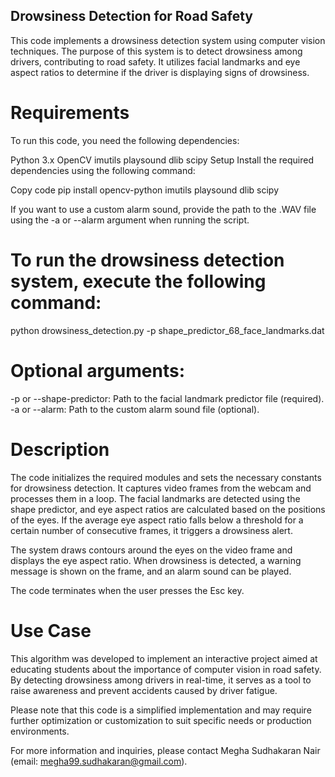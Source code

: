 ## Drowsiness Detection for Road Safety

This code implements a drowsiness detection system using computer vision techniques. The purpose of this system is to detect drowsiness among drivers, contributing to road safety. It utilizes facial landmarks and eye aspect ratios to determine if the driver is displaying signs of drowsiness.

# Requirements
To run this code, you need the following dependencies:

Python 3.x
OpenCV
imutils
playsound
dlib
scipy
Setup
Install the required dependencies using the following command:

Copy code
pip install opencv-python imutils playsound dlib scipy


If you want to use a custom alarm sound, provide the path to the .WAV file using the -a or --alarm argument when running the script.


# To run the drowsiness detection system, execute the following command:

python drowsiness_detection.py -p shape_predictor_68_face_landmarks.dat

# Optional arguments:

-p or --shape-predictor: Path to the facial landmark predictor file (required).
-a or --alarm: Path to the custom alarm sound file (optional).

# Description
The code initializes the required modules and sets the necessary constants for drowsiness detection. It captures video frames from the webcam and processes them in a loop. The facial landmarks are detected using the shape predictor, and eye aspect ratios are calculated based on the positions of the eyes. If the average eye aspect ratio falls below a threshold for a certain number of consecutive frames, it triggers a drowsiness alert.

The system draws contours around the eyes on the video frame and displays the eye aspect ratio. When drowsiness is detected, a warning message is shown on the frame, and an alarm sound can be played.

The code terminates when the user presses the Esc key.

# Use Case
This algorithm was developed to implement an interactive project aimed at educating students about the importance of computer vision in road safety. By detecting drowsiness among drivers in real-time, it serves as a tool to raise awareness and prevent accidents caused by driver fatigue.

Please note that this code is a simplified implementation and may require further optimization or customization to suit specific needs or production environments.

For more information and inquiries, please contact Megha Sudhakaran Nair (email: megha99.sudhakaran@gmail.com).
